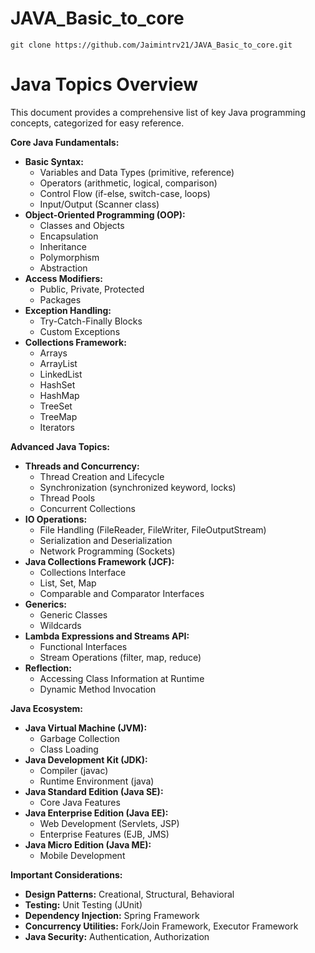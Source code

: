 # JAVA_Basic_to_core
```
git clone https://github.com/Jaimintrv21/JAVA_Basic_to_core.git
```

# Java Topics Overview

This document provides a comprehensive list of key Java programming concepts, categorized for easy reference. 

**Core Java Fundamentals:** 

* **Basic Syntax:**
    * Variables and Data Types (primitive, reference)
    * Operators (arithmetic, logical, comparison) 
    * Control Flow (if-else, switch-case, loops)
    * Input/Output (Scanner class) 
* **Object-Oriented Programming (OOP):**
    * Classes and Objects
    * Encapsulation
    * Inheritance 
    * Polymorphism 
    * Abstraction
* **Access Modifiers:**
    * Public, Private, Protected 
    * Packages
* **Exception Handling:**
    * Try-Catch-Finally Blocks
    * Custom Exceptions 
* **Collections Framework:**
    * Arrays
    * ArrayList
    * LinkedList
    * HashSet
    * HashMap
    * TreeSet
    * TreeMap 
    * Iterators 

**Advanced Java Topics:**

* **Threads and Concurrency:**
    * Thread Creation and Lifecycle
    * Synchronization (synchronized keyword, locks)
    * Thread Pools
    * Concurrent Collections
* **IO Operations:**
    * File Handling (FileReader, FileWriter, FileOutputStream)
    * Serialization and Deserialization 
    * Network Programming (Sockets)
* **Java Collections Framework (JCF):**
    * Collections Interface
    * List, Set, Map
    * Comparable and Comparator Interfaces
* **Generics:**
    * Generic Classes
    * Wildcards 
* **Lambda Expressions and Streams API:**
    * Functional Interfaces 
    * Stream Operations (filter, map, reduce)
* **Reflection:**
    * Accessing Class Information at Runtime 
    * Dynamic Method Invocation 

**Java Ecosystem:**

* **Java Virtual Machine (JVM):**
    * Garbage Collection
    * Class Loading 
* **Java Development Kit (JDK):**
    * Compiler (javac)
    * Runtime Environment (java)
* **Java Standard Edition (Java SE):**
    * Core Java Features
* **Java Enterprise Edition (Java EE):**
    * Web Development (Servlets, JSP) 
    * Enterprise Features (EJB, JMS)
* **Java Micro Edition (Java ME):**
    * Mobile Development 

**Important Considerations:**

* **Design Patterns:** Creational, Structural, Behavioral 
* **Testing:** Unit Testing (JUnit) 
* **Dependency Injection:** Spring Framework 
* **Concurrency Utilities:** Fork/Join Framework, Executor Framework 
* **Java Security:** Authentication, Authorization 
